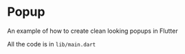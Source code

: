 # Popup

An example of how to create clean looking popups in Flutter

All the code is in `lib/main.dart`
